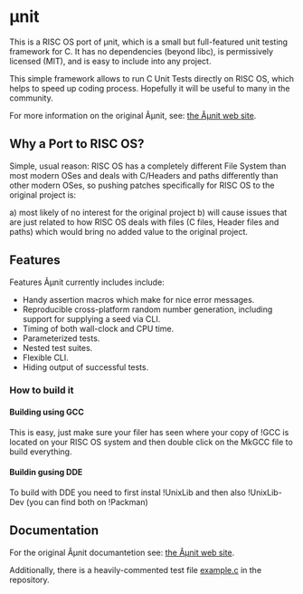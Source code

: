 # µnit

This is a RISC OS port of µnit, which is a small but full-featured unit testing
framework for C.  It has no dependencies (beyond libc), is permissively licensed
(MIT), and is easy to include into any project.

This simple framework allows to run C Unit Tests directly on RISC OS, which
helps to speed up coding process. Hopefully it will be useful to many in the
community.

For more information on the original Âµnit, see:
[the Âµnit web site](https://nemequ.github.io/munit).

## Why a Port to RISC OS?
Simple, usual reason: RISC OS has a completely different File System than most modern OSes and deals with C/Headers and paths differently than other modern OSes, so pushing patches specifically for RISC OS to the original project is:

a) most likely of no interest for the original project
b) will cause issues that are just related to how RISC OS deals with files (C files, Header files and paths) which would bring no added value to the original project.

<!--
[![Build status](https://travis-ci.org/nemequ/munit.svg?branch=master)](https://travis-ci.org/nemequ/munit)
[![Windows build status](https://ci.appveyor.com/api/projects/status/db515g5ifcwjohq7/branch/master?svg=true)](https://ci.appveyor.com/project/quixdb/munit/branch/master)
-->

## Features

Features Âµnit currently includes include:

 * Handy assertion macros which make for nice error messages.
 * Reproducible cross-platform random number generation, including
   support for supplying a seed via CLI.
 * Timing of both wall-clock and CPU time.
 * Parameterized tests.
 * Nested test suites.
 * Flexible CLI.
 * Hiding output of successful tests.

<!--
### Include into your project with meson

In your `subprojects` folder put a `munit.wrap` file containing:

```
[wrap-git]
directory=munit
url=https://github.com/nemequ/munit/
revision=head
```

Then you can use a subproject fallback when you include munit as a
dependency to your project: `dependency('munit', fallback: ['munit', 'munit_dep'])`
-->

### How to build it

#### Building using GCC

This is easy, just make sure your filer has seen where your copy of !GCC is located on your RISC OS system and then double click on the MkGCC file to build everything.

#### Buildin gusing DDE

To build with DDE you need to first instal !UnixLib and then also !UnixLib-Dev (you can find both on !Packman)


## Documentation

For the original Âµnit documantetion see: [the Âµnit web site](https://nemequ.github.io/munit).

Additionally, there is a heavily-commented test file
[example.c](./tests/example.c) in the repository.
